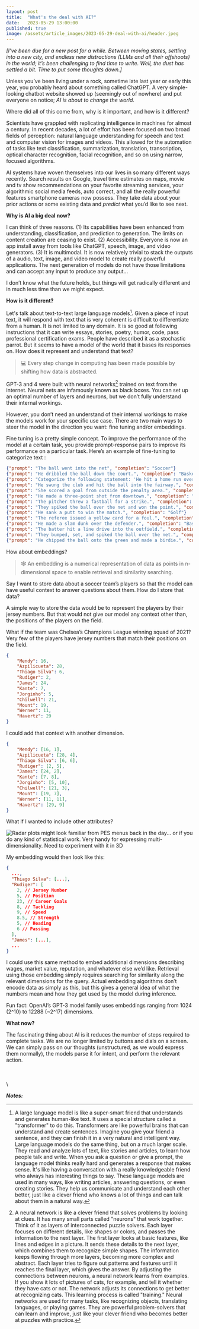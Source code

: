 ```yaml
---
layout: post
title:  "What's the deal with AI?"
date:   2023-05-29 13:00:00
published: true
image: /assets/article_images/2023-05-29-deal-with-ai/header.jpeg
---
```


_[I’ve been due for a new post for a while. Between moving states, settling into a new city, and endless new distractions (LLMs and all their offshoots) in the world; it’s been challenging to find time to write. Well, the dust has settled a bit. Time to put some thoughts down.]_

Unless you’ve been living under a rock, sometime late last year or early this year, you probably heard about something called ChatGPT. A very simple-looking chatbot website showed up (seemingly out of nowhere) and put everyone on notice; *AI is about to change the world*.

Where did all of this come from, why is it important, and how is it different?

Scientists have grappled with replicating intelligence in machines for almost a century. In recent decades, a lot of effort has been focused on two broad fields of perception: natural language understanding for speech and text and computer vision for images and videos. This allowed for the automation of tasks like text classification, summarization, translation, transcription, optical character recognition, facial recognition, and so on using narrow, focused algorithms.

AI systems have woven themselves into our lives in so many different ways recently. Search results on Google, travel time estimates on maps, movie and tv show recommendations on your favorite streaming services, your algorithmic social media feeds, auto correct, and all the really powerful features smartphone cameras now possess. They take data about your prior actions or some existing data and *predict* what you’d like to see next.

**Why is AI a big deal now?**

I can think of three reasons. (1) Its capabilities have been enhanced from understanding, classification, and prediction to generation. The limits on content creation are ceasing to exist. (2) Accessibility. Everyone is now an app install away from tools like ChatGPT, speech, image, and video generators. (3) It is multimodal. It is now relatively trivial to stack the outputs of a audio, text, image, and video model to create really powerful applications. The next generation of models do not have those limitations and can accept any input to produce any output…

I don’t know what the future holds, but things will get radically different and in much less time than we might expect.

**How is it different?**

Let's talk about text-to-text large language models[^1]. Given a piece of input text, it will respond with text that is very coherent is difficult to differentiate from a human. It is not limited to any domain. It is so good at following instructions that it can write essays, stories, poetry, humor, code, pass professional certification exams. People have described it as a stochastic parrot. But it seems to have a model of the world that it bases its responses on. How does it represent and understand that text?

  > 💻 Every step change in computing has been made possible by shifting how data is abstracted.

GPT-3 and 4 were built with neural networks[^2] trained on text from the internet. Neural nets are infamously known as black boxes. You can set up an optimal number of layers and neurons, but we don’t fully understand their internal workings.

However, you don’t need an understand of their internal workings to make the models work for your specific use case. There are two main ways to steer the model in the direction you want: fine tuning and/or embeddings.

Fine tuning is a pretty simple concept. To improve the performance of the model at a certain task, you provide prompt-response pairs to improve its performance on a particular task. Here’s an example of fine-tuning to categorize text :

```json
{"prompt": "The ball went into the net", "completion": "Soccer"}
{"prompt": "He dribbled the ball down the court.", "completion": "Basketball"}
{"prompt": "Categorize the following statement: 'He hit a home run over the outfield fence.", "completion": "Baseball"}
{"prompt": "He swung the club and hit the ball into the fairway.", "completion": "Golf"}
{"prompt": "She scored a goal from outside the penalty area.", "completion": "Soccer"}
{"prompt": "He made a three-point shot from downtown.", "completion": "Basketball"}
{"prompt": "The pitcher threw a fastball for a strike.", "completion": "Baseball"}
{"prompt": "They spiked the ball over the net and won the point.", "completion": "Volleyball"}
{"prompt": "He sank a putt to win the match.", "completion": "Golf"}
{"prompt": "The referee issued a yellow card for a foul.", "completion": "Soccer"}
{"prompt": "He made a slam dunk over the defender.", "completion": "Basketball"}
{"prompt": "The batter hit a line drive into the outfield.", "completion": "Baseball"}
{"prompt": "They bumped, set, and spiked the ball over the net.", "completion": "Volleyball"}
{"prompt": "He chipped the ball onto the green and made a birdie.", "completion": "Golf"}
```

How about embeddings?

  > 🕸️ An embedding is a numerical representation of data as points in n-dimensional space to enable retrieval and similarity searching.

Say I want to store data about a soccer team’s players so that the model can have useful context to answer questions about them. How do I store that data?

A simple way to store the data would be to represent the players by their jersey numbers. But that would not give our model any context other than, the positions of the players on the field.


What if the team was Chelsea’s Champions League winning squad of 2021? Very few of the players have jersey numbers that match their positions on the field.

```json
{
    "Mendy": 16,
    "Azpilicueta": 28,
    "Thiago Silva": 6,
    "Rudiger": 2,
    "James": 24,
    "Kante": 7,
    "Jorginho": 5,
    "Chilwell": 21,
    "Mount": 19,
    "Werner": 11,
    "Havertz": 29
}
```

I could add that context with another dimension.

```json
{
    "Mendy": [16, 1],
    "Azpilicueta": [28, 4],
    "Thiago Silva": [6, 6],
    "Rudiger": [2, 5],
    "James": [24, 2],
    "Kante": [7, 8],
    "Jorginho": [5, 10],
    "Chilwell": [21, 3],
    "Mount": [19, 7],
    "Werner": [11, 11],
    "Havertz": [29, 9]
}
```

What if I wanted to include other attributes?

![](/assets/article_images/2023-05-29-deal-with-ai/skills.png "Radar plots might look familiar from PES menus back in the day... or if you do any kind of statistical work. Very handy for expressing multi-dimensionality. Need to experiment with it in 3D")

My embedding would then look like this:

```json
{
  ...,
  "Thiago Silva": [...],
  "Rudiger": [
    2, // Jersey Number
    5, // Position
    23, // Career Goals
    8, // Tackling
    9, // Speed
    8.5, // Strength
    5, // Heading
    6 // Passing
  ],
  "James": [...],
  ...
}
```

I could use this same method to embed additional dimensions describing wages, market value, reputation, and whatever else we’d like. Retrieval using those embedding simply requires searching for similarity along the relevant dimensions for the query. Actual embedding algorithms don’t encode data as simply as this, but this gives a general idea of what the numbers mean and how they get used by the model during inference.


Fun fact: OpenAI’s GPT-3 model family uses embeddings ranging from 1024 (2^10) to 12288 (~2^17) dimensions.


**What now?**

The fascinating thing about AI is it reduces the number of steps required to complete tasks. We are no longer limited by buttons and dials on a screen. We can simply pass on our thoughts (unstructured, as we would express them normally), the models parse it for intent, and perform the relevant action.

\
\
\

**_Notes:_**
[^1]: A large language model is like a super-smart friend that understands and generates human-like text. It uses a special structure called a "transformer" to do this. Transformers are like powerful brains that can understand and create sentences. Imagine you give your friend a sentence, and they can finish it in a very natural and intelligent way. Large language models do the same thing, but on a much larger scale. They read and analyze lots of text, like stories and articles, to learn how people talk and write. When you ask a question or give a prompt, the language model thinks really hard and generates a response that makes sense. It's like having a conversation with a really knowledgeable friend who always has interesting things to say. These language models are used in many ways, like writing articles, answering questions, or even creating stories. They help us communicate and understand each other better, just like a clever friend who knows a lot of things and can talk about them in a natural way.
[^2]: A neural network is like a clever friend that solves problems by looking at clues. It has many small parts called "neurons" that work together. Think of it as layers of interconnected puzzle solvers. Each layer focuses on different details, like shapes or colors, and passes the information to the next layer. The first layer looks at basic features, like lines and edges in a picture. It sends these details to the next layer, which combines them to recognize simple shapes. The information keeps flowing through more layers, becoming more complex and abstract. Each layer tries to figure out patterns and features until it reaches the final layer, which gives the answer. By adjusting the connections between neurons, a neural network learns from examples. If you show it lots of pictures of cats, for example, and tell it whether they have cats or not. The network adjusts its connections to get better at recognizing cats. This learning process is called "training." Neural networks are used for many tasks, like recognizing objects, translating languages, or playing games. They are powerful problem-solvers that can learn and improve, just like your clever friend who becomes better at puzzles with practice.
